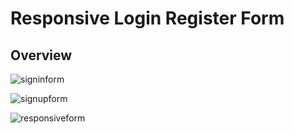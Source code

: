 # Responsive Login Register Form

## Overview
![signinform](https://user-images.githubusercontent.com/70443393/151698531-2d068a78-9dd2-44a4-ac94-54818a1b46a7.PNG)

![signupform](https://user-images.githubusercontent.com/70443393/151698537-d48fb104-db1f-4045-a6b9-70c9ac81b0ee.PNG)

![responsiveform](https://user-images.githubusercontent.com/70443393/151698546-5b7d1f56-0377-42ea-9d91-fbd6853dce4a.png=200x400)
